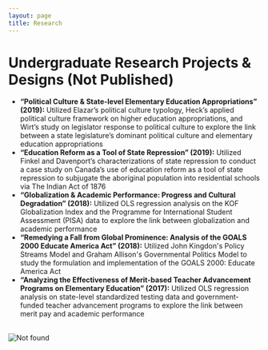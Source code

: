 ```yaml
---
layout: page
title: Research
---
```


<div class="text-center">
  <h1>Undergraduate Research Projects & Designs (Not Published)</h1>
  <p>

<ul>
<li><b>“Political Culture & State-level Elementary Education Appropriations” (2019):</b>
Utilized Elazar’s political culture typology, Heck’s applied political culture framework on higher education appropriations, and Wirt’s study on legislator response to political culture to explore the link between a state legislature’s dominant political culture and elementary education appropriations</li>
<li><b>“Education Reform as a Tool of State Repression” (2019):</b>
Utilized Finkel and Davenport’s characterizations of state repression to conduct a case study on Canada’s use of education reform as a tool of state repression to subjugate the aboriginal population into residential schools via The Indian Act of 1876</li>
<li><b>“Globalization & Academic Performance: Progress and Cultural Degradation” (2018):</b>
Utilized OLS regression analysis on the KOF Globalization Index and the Programme for International Student Assessment (PISA) data to explore the link between globalization and academic performance</li>
<li><b>“Remedying a Fall from Global Prominence: Analysis of the GOALS 2000 Educate America Act”	(2018):</b>
Utilized John Kingdon's Policy Streams Model and Graham Allison's Governmental Politics Model to study the formulation and implementation of the GOALS 2000: Educate America Act</li>
<li><b>“Analyzing the Effectiveness of Merit-based Teacher Advancement Programs on Elementary Education”	(2017):</b>
Utilized OLS regression analysis on state-level standardized testing data and government-funded teacher advancement programs to explore the link between merit pay and academic performance</li>
  </ul>
  </p>
  <br/>

  <img src="{{ 'assets/img/orion_my_dog_gif.gif' | relative_url }}" alt="Not found" />
</div>
